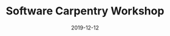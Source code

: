 ---
title: Software Carpentry Workshop
date: 2019-12-12
end_date: 2019-12-13
instructors:
- Lisa Abernathy Close
- Sam Hansen
- William Close
helpers:
- Matt Schnizlein
site: https://UMSWC.github.io/2019-12-12-umich
etherpad: https://pad.carpentries.org/2019-12-12-umich
eventbrite: 
material: The Unix Shell, Programming in Python, Version Control with Git
audience: 
---